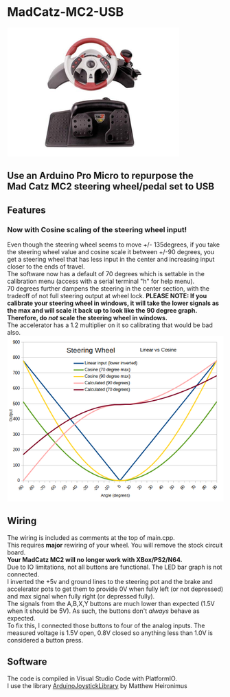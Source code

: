 # MadCatz-MC2-USB
<img src="https://github.com/crstrand/MadCatz-MC2-USB/blob/main/images/Mad Catz MC2.jpg" alt="MadCatz MC2 Racing Wheel" width="400"/><br>
## Use an Arduino Pro Micro to repurpose the <br>Mad Catz MC2 steering wheel/pedal set to USB<br>
## Features
### Now with Cosine scaling of the steering wheel input!<br>
Even though the steering wheel seems to move +/- 135degrees, if you take the steering wheel value and cosine scale it between +/-90 degrees, you get a steering wheel that has less input in the center and increasing input closer to the ends of travel.<br>
The software now has a default of 70 degrees which is settable in the calibration menu (access with a serial terminal "h" for help menu).<br>
70 degrees further dampens the steering in the center section, with the tradeoff of not full steering output at wheel lock.
**PLEASE NOTE: If you calibrate your steering wheel in windows, it will take the lower signals as the max and will scale it back up to look like the 90 degree graph.<br>
Therefore, do *not* scale the steering wheel in windows.**<br>
The accelerator has a 1.2 multiplier on it so calibrating that would be bad also.<br>
![Linear_vs_Cosine_graph.png](Linear_vs_Cosine_graph.png)
## Wiring
The wiring is included as comments at the top of main.cpp.<br>
This requires **major** rewiring of your wheel.  You will remove the stock circuit board.<br>
**Your MadCatz MC2 will no longer work with XBox/PS2/N64.**<br>
Due to IO limitations, not all buttons are functional.  The LED bar graph is not connected.<br>
I inverted the +5v and ground lines to the steering pot and the brake and accelerator pots to get them to provide 0V when fully left (or not depressed) and max signal when fully right (or depressed fully).<br>
The signals from the A,B,X,Y buttons are much lower than expected (1.5V when it should be 5V). As such, the buttons don't *always* behave as expected.<br>
To fix this, I connected those buttons to four of the analog inputs.  The measured voltage is 1.5V open, 0.8V closed so anything less than 1.0V is considered a button press.<br>
## Software
The code is compiled in Visual Studio Code with PlatformIO.<br>
I use the library [ArduinoJoystickLibrary](https://github.com/MHeironimus/ArduinoJoystickLibrary.git) by Matthew Heironimus

